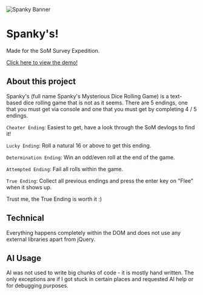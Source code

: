 ![Spanky Banner](https://hc-cdn.hel1.your-objectstorage.com/s/v3/fb3220cce92d9b3034ef3ff7562079e1107bb0f1_spanky_cover_banner.png)

# Spanky's!
Made for the SoM Survey Expedition.

[Click here to view the demo!](https://solarcosmic.github.io/som-survey-expedition/)

## About this project
Spanky's (full name Spanky's Mysterious Dice Rolling Game) is a text-based dice rolling game that is not as it seems. There are 5 endings, one that you must get via console and one that you must get by completing 4 / 5 endings.

`Cheater Ending`: Easiest to get, have a look through the SoM devlogs to find it!

`Lucky Ending`: Roll a natural 16 or above to get this ending.

`Determination Ending`: Win an odd/even roll at the end of the game.

`Attempted Ending`: Fail all rolls within the game.

`True Ending`: Collect all previous endings and press the enter key on "Flee" when it shows up.

Trust me, the True Ending is worth it :)

## Technical
Everything happens completely within the DOM and does not use any external libraries apart from jQuery.

## AI Usage
AI was not used to write big chunks of code - it is mostly hand written. The only exceptions are if I got stuck in certain places and requested AI help or for debugging purposes.